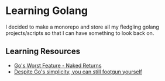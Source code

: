 # Learning Golang

I decided to make a monorepo and store all my fledgling golang projects/scripts so that I can have something to look back on.

## Learning Resources
- [Go's Worst Feature - Naked Returns](https://www.youtube.com/watch?v=ZqKMbY7CbRY&t=7s)
- [Despite Go's simplicity, you can still footgun yourself](https://www.youtube.com/watch?v=KzV0mTqBcZA)
